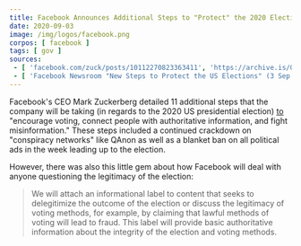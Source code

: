 ```yaml
---
title: Facebook Announces Additional Steps to "Protect" the 2020 Election
date: 2020-09-03
image: /img/logos/facebook.png
corpos: [ facebook ]
tags: [ gov ]
sources:
 - [ 'facebook.com/zuck/posts/10112270823363411', 'https://archive.is/0bIXK' ]
 - [ 'Facebook Newsroom "New Steps to Protect the US Elections" (3 Sep 2020)', 'https://archive.is/0QmuN' ]
---
```


Facebook's CEO Mark Zuckerberg detailed 11 additional steps that the company
will be taking (in regards to the 2020 US presidential election)
[to](https://archive.is/0bIXK#selection-691.67-691.160) "encourage voting,
connect people with authoritative information, and fight misinformation." These
steps included a continued crackdown on "conspiracy networks" like QAnon as
well as a blanket ban on all political ads in the week leading up to the
election.

However, there was also this little gem about how Facebook will deal with
anyone questioning the legitimacy of the election:
> We will attach an informational label to content that seeks to delegitimize
> the outcome of the election or discuss the legitimacy of voting methods, for
> example, by claiming that lawful methods of voting will lead to fraud. This
> label will provide basic authoritative information about the integrity of the
> election and voting methods.
